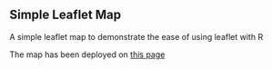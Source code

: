 
<!-- README.md is generated from README.Rmd. Please edit that file -->

## Simple Leaflet Map

A simple leaflet map to demonstrate the ease of using leaflet with R

The map has been deployed on [this
page](https://twesigye10.github.io/simple_leaflet_map/)
